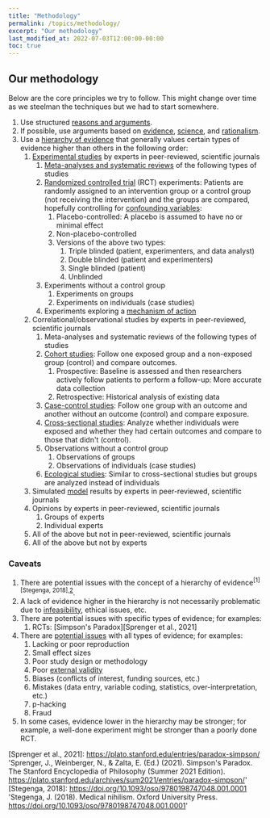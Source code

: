 ```yaml
---
title: "Methodology"
permalink: /topics/methodology/
excerpt: "Our methodology"
last_modified_at: 2022-07-03T12:00:00-00:00
toc: true
---
```


## Our methodology

Below are the core principles we try to follow. This might change over time as we steelman the techniques but we had to start somewhere.

1. Use structured [reasons and arguments][Dutilh Novaes & Zalta, 2021].
2. If possible, use arguments based on [evidence][Kelly & Zalta, 2016], [science][Hepburn et al., 2021], and [rationalism][Markie et al., 2021].
3. Use a [hierarchy of evidence][Schünemann et al., 2022] that generally values certain types of evidence higher than others in the following order:
    1. [Experimental studies][Franklin et al., 2021] by experts in peer-reviewed, scientific journals
        1. [Meta-analyses and systematic reviews][Lasserson et al., 2022] of the following types of studies
        2. [Randomized controlled trial][Reiss et al., 2022] (RCT) experiments: Patients are randomly assigned to an intervention group or a control group (not receiving the intervention) and the groups are compared, hopefully controlling for [confounding variables][Lu, 2009]:
             1. Placebo-controlled: A placebo is assumed to have no or minimal effect
             2. Non-placebo-controlled
             3. Versions of the above two types:
                 1. Triple blinded (patient, experimenters, and data analyst)
                 2. Double blinded (patient and experimenters)
                 3. Single blinded (patient)
                 4. Unblinded
        2. Experiments without a control group
            1. Experiments on groups
            2. Experiments on individuals (case studies)
        3. Experiments exploring a [mechanism of action][Craver et al., 2019]
    2. Correlational/observational studies by experts in peer-reviewed, scientific journals
        1. Meta-analyses and systematic reviews of the following types of studies
        2. [Cohort studies][Euser et al., 2009]: Follow one exposed group and a non-exposed group (control) and compare outcomes.
            1. Prospective: Baseline is assessed and then researchers actively follow patients to perform a follow-up: More accurate data collection
            2. Retrospective: Historical analysis of existing data
        3. [Case-control studies][Lu, 2009]: Follow one group with an outcome and another without an outcome (control) and compare exposure.
        4. [Cross-sectional studies][Lu, 2009]: Analyze whether individuals were exposed and whether they had certain outcomes and compare to those that didn't (control).
        5. Observations without a control group
            1. Observations of groups
            2. Observations of individuals (case studies)
        6. [Ecological studies][Lu, 2009]: Similar to cross-sectional studies but groups are analyzed instead of individuals
    3. Simulated [model][Frigg et al., 2020] results by experts in peer-reviewed, scientific journals
    4. Opinions by experts in peer-reviewed, scientific journals
        1. Groups of experts
        2. Individual experts
    5. All of the above but not in peer-reviewed, scientific journals
    6. All of the above but not by experts

### Caveats

1. There are potential issues with the concept of a hierarchy of evidence<sup>[1][Stegenga, 2018],[2][Blunt, 2015]</sup>.
1. A lack of evidence higher in the hierarchy is not necessarily problematic due to [infeasibility][Smith & Pell, 2003], ethical issues, etc.
1. There are potential issues with specific types of evidence; for examples:
    1. RCTs: [Simpson's Paradox][Sprenger et al., 2021]
1. There are [potential issues][Ioannidis, 2005] with all types of evidence; for examples:
    1. Lacking or poor reproduction
    2. Small effect sizes
    3. Poor study design or methodology
    4. Poor [external validity][Reiss et al., 2022]
    5. Biases (conflicts of interest, funding sources, etc.)
    6. Mistakes (data entry, variable coding, statistics, over-interpretation, etc.)
    7. p-hacking
    8. Fraud
1. In some cases, evidence lower in the hierarchy may be stronger; for example, a well-done experiment might be stronger than a poorly done RCT.

<!-- References -->

[Blunt, 2015]: https://etheses.lse.ac.uk/3284/1/Blunt_heirachies_of_evidence.pdf 'Blunt, C. (2015). Hierarchies of evidence in evidence-based medicine (Doctoral dissertation, London School of Economics and Political Science). https://etheses.lse.ac.uk/3284/1/Blunt_heirachies_of_evidence.pdf'
[Craver et al., 2019]: https://plato.stanford.edu/entries/science-mechanisms/ 'Craver, C., Tabery, J., & Zalta, E. (Ed.) (2019). Mechanisms in Science. The Stanford Encyclopedia of Philosophy (Summer 2019 Edition). https://plato.stanford.edu/archives/sum2019/entries/science-mechanisms/'
[Dutilh Novaes & Zalta, 2021]: https://plato.stanford.edu/entries/argument/ 'Dutilh Novaes, C., & Zalta, E. (Ed.) (2021). Argument and Argumentation. The Stanford Encyclopedia of Philosophy (Fall 2021 Edition). https://plato.stanford.edu/archives/fall2021/entries/argument/'
[Euser et al., 2009]: https://doi.org/10.1159/000235241 'Euser, A. M., Zoccali, C., Jager, K. J., & Dekker, F. W. (2009). Cohort studies: prospective versus retrospective. Nephron Clinical Practice, 113(3), c214-c217. https://doi.org/10.1159/000235241'
[Franklin et al., 2021]: https://plato.stanford.edu/entries/physics-experiment/ 'Franklin, A., Perovic, S., & Zalta, E. (Ed.) (2021). Experiment in Physics. The Stanford Encyclopedia of Philosophy (Summer 2021 Edition). https://plato.stanford.edu/archives/sum2021/entries/physics-experiment/'
[Frigg et al., 2020]: https://plato.stanford.edu/entries/models-science/ 'Frigg, R., Hartmann, S., & Zalta, E. (Ed.) (2020). Models in Science. The Stanford Encyclopedia of Philosophy (Spring 2020 Edition). https://plato.stanford.edu/archives/spr2020/entries/models-science/'
[Hepburn et al., 2021]: https://plato.stanford.edu/entries/scientific-method/ 'Hepburn, B., Andersen, H., & Zalta, E. (Ed.) (2021). Scientific Method. The Stanford Encyclopedia of Philosophy (Summer 2021 Edition). https://plato.stanford.edu/archives/sum2021/entries/scientific-method/'
[Ioannidis, 2005]: https://doi.org/10.1371/journal.pmed.0020124 'Ioannidis, J. P. (2005). Why most published research findings are false. PLoS medicine, 2(8), e124. https://doi.org/10.1371/journal.pmed.0020124'
[Kelly & Zalta, 2016]: https://plato.stanford.edu/entries/evidence/ 'Kelly, T., & Zalta, E. (Ed.) (2016). Evidence. The Stanford Encyclopedia of Philosophy (Winter 2016 Edition). https://plato.stanford.edu/archives/win2016/entries/evidence/'
[Lasserson et al., 2022]: https://training.cochrane.org/handbook/current/chapter-01#section-1-1 'Lasserson, TJ., Thomas, J., & Higgins, JPT. (2022). Cochrane handbook for systematic reviews of interventions. Cochrane. https://training.cochrane.org/handbook/current'
[Lu, 2009]: https://doi.org/10.1111/j.1742-1241.2009.02056.x 'Lu, C. Y. (2009). Observational studies: a review of study designs, challenges and strategies to reduce confounding. International journal of clinical practice, 63(5), 691-697. https://doi.org/10.1111/j.1742-1241.2009.02056.x'
[Markie et al., 2021]: https://plato.stanford.edu/entries/rationalism-empiricism/ 'Markie, P., Folescu, M., & Zalta, E. (Ed.) (2021). Rationalism vs. Empiricism. The Stanford Encyclopedia of Philosophy (Fall 2021 Edition). https://plato.stanford.edu/archives/fall2021/entries/rationalism-empiricism/'
[Reiss et al., 2022]: https://plato.stanford.edu/entries/medicine/ 'Reiss, J., Ankeny, R., & Zalta, E. (Ed.) (2022). Philosophy of Medicine. The Stanford Encyclopedia of Philosophy (Summer 2022 Edition). https://plato.stanford.edu/archives/spr2022/entries/medicine/'
[Schünemann et al., 2022]: https://training.cochrane.org/handbook/current/chapter-14#section-14-2 'Schünemann, HJ., Higgins, JPT., Vist, GE., Glasziou, P., Akl, EA., Skoetz, N., & Guyatt, GH. (2022). Cochrane handbook for systematic reviews of interventions. Cochrane. https://training.cochrane.org/handbook/current'
[Smith & Pell, 2003]: https://doi.org/10.1136/bmj.327.7429.1459 'Smith, G. C., & Pell, J. P. (2003). Parachute use to prevent death and major trauma related to gravitational challenge: systematic review of randomised controlled trials. BMJ, 327(7429), 1459-1461. https://doi.org/10.1136/bmj.327.7429.1459'
[Sprenger et al., 2021]: https://plato.stanford.edu/entries/paradox-simpson/ 'Sprenger, J., Weinberger, N., & Zalta, E. (Ed.) (2021). Simpson's Paradox. The Stanford Encyclopedia of Philosophy (Summer 2021 Edition). https://plato.stanford.edu/archives/sum2021/entries/paradox-simpson/'
[Stegenga, 2018]: https://doi.org/10.1093/oso/9780198747048.001.0001 'Stegenga, J. (2018). Medical nihilism. Oxford University Press. https://doi.org/10.1093/oso/9780198747048.001.0001'
